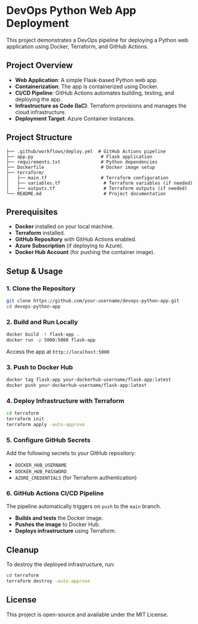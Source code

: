 # DevOps Python Web App Deployment

This project demonstrates a DevOps pipeline for deploying a Python web application using Docker, Terraform, and GitHub Actions.

## Project Overview
- **Web Application**: A simple Flask-based Python web app.
- **Containerization**: The app is containerized using Docker.
- **CI/CD Pipeline**: GitHub Actions automates building, testing, and deploying the app.
- **Infrastructure as Code (IaC)**: Terraform provisions and manages the cloud infrastructure.
- **Deployment Target**: Azure Container Instances.

## Project Structure
```
├── .github/workflows/deploy.yml  # GitHub Actions pipeline
├── app.py                         # Flask application
├── requirements.txt               # Python dependencies
├── Dockerfile                     # Docker image setup
├── terraform/
│   ├── main.tf                    # Terraform configuration
│   ├── variables.tf                # Terraform variables (if needed)
│   ├── outputs.tf                  # Terraform outputs (if needed)
└── README.md                       # Project documentation
```

## Prerequisites
- **Docker** installed on your local machine.
- **Terraform** installed.
- **GitHub Repository** with GitHub Actions enabled.
- **Azure Subscription** (if deploying to Azure).
- **Docker Hub Account** (for pushing the container image).

## Setup & Usage

### 1. Clone the Repository
```sh
git clone https://github.com/your-username/devops-python-app.git
cd devops-python-app
```

### 2. Build and Run Locally
```sh
docker build -t flask-app .
docker run -p 5000:5000 flask-app
```
Access the app at `http://localhost:5000`

### 3. Push to Docker Hub
```sh
docker tag flask-app your-dockerhub-username/flask-app:latest
docker push your-dockerhub-username/flask-app:latest
```

### 4. Deploy Infrastructure with Terraform
```sh
cd terraform
terraform init
terraform apply -auto-approve
```

### 5. Configure GitHub Secrets
Add the following secrets to your GitHub repository:
- `DOCKER_HUB_USERNAME`
- `DOCKER_HUB_PASSWORD`
- `AZURE_CREDENTIALS` (for Terraform authentication)

### 6. GitHub Actions CI/CD Pipeline
The pipeline automatically triggers on `push` to the `main` branch.
- **Builds and tests** the Docker image.
- **Pushes the image** to Docker Hub.
- **Deploys infrastructure** using Terraform.

## Cleanup
To destroy the deployed infrastructure, run:
```sh
cd terraform
terraform destroy -auto-approve
```

## License
This project is open-source and available under the MIT License.
